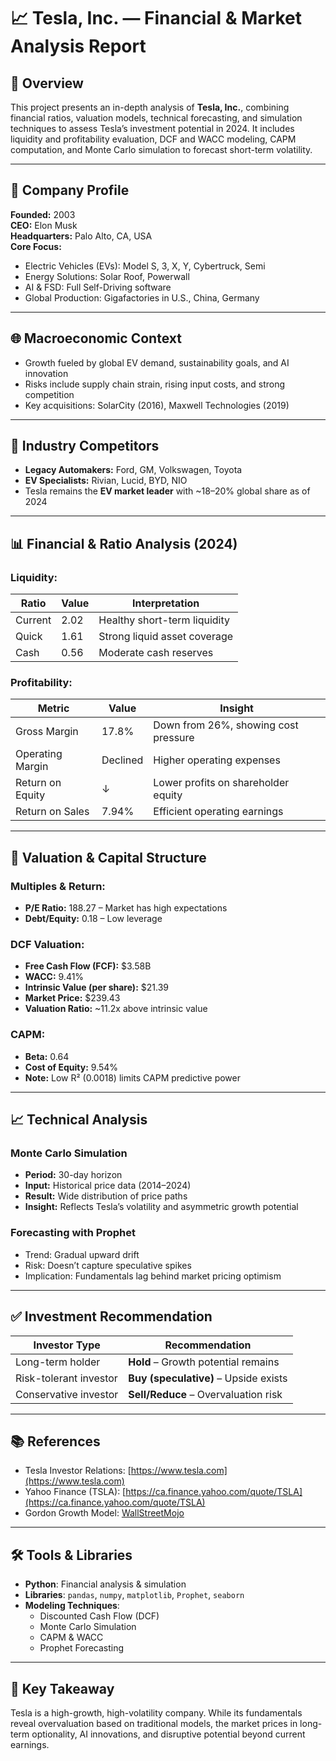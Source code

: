 
# 📈 Tesla, Inc. — Financial & Market Analysis Report

## 🧠 Overview
This project presents an in-depth analysis of **Tesla, Inc.**, combining financial ratios, valuation models, technical forecasting, and simulation techniques to assess Tesla’s investment potential in 2024. It includes liquidity and profitability evaluation, DCF and WACC modeling, CAPM computation, and Monte Carlo simulation to forecast short-term volatility.

---

## 🏢 Company Profile
**Founded:** 2003  
**CEO:** Elon Musk  
**Headquarters:** Palo Alto, CA, USA  
**Core Focus:**  
- Electric Vehicles (EVs): Model S, 3, X, Y, Cybertruck, Semi  
- Energy Solutions: Solar Roof, Powerwall  
- AI & FSD: Full Self-Driving software  
- Global Production: Gigafactories in U.S., China, Germany  

---

## 🌐 Macroeconomic Context
- Growth fueled by global EV demand, sustainability goals, and AI innovation  
- Risks include supply chain strain, rising input costs, and strong competition  
- Key acquisitions: SolarCity (2016), Maxwell Technologies (2019)

---

## 🚗 Industry Competitors
- **Legacy Automakers:** Ford, GM, Volkswagen, Toyota  
- **EV Specialists:** Rivian, Lucid, BYD, NIO  
- Tesla remains the **EV market leader** with ~18–20% global share as of 2024

---

## 📊 Financial & Ratio Analysis (2024)

### Liquidity:
| Ratio        | Value | Interpretation                          |
|--------------|-------|------------------------------------------|
| Current      | 2.02  | Healthy short-term liquidity             |
| Quick        | 1.61  | Strong liquid asset coverage             |
| Cash         | 0.56  | Moderate cash reserves                   |

### Profitability:
| Metric               | Value    | Insight                              |
|----------------------|----------|--------------------------------------|
| Gross Margin         | 17.8%    | Down from 26%, showing cost pressure |
| Operating Margin     | Declined | Higher operating expenses            |
| Return on Equity     | ↓        | Lower profits on shareholder equity  |
| Return on Sales      | 7.94%    | Efficient operating earnings         |

---

## 💸 Valuation & Capital Structure

### Multiples & Return:
- **P/E Ratio:** 188.27 – Market has high expectations  
- **Debt/Equity:** 0.18 – Low leverage  

### DCF Valuation:
- **Free Cash Flow (FCF):** $3.58B  
- **WACC:** 9.41%  
- **Intrinsic Value (per share):** $21.39  
- **Market Price:** $239.43  
- **Valuation Ratio:** ~11.2x above intrinsic value

### CAPM:
- **Beta:** 0.64  
- **Cost of Equity:** 9.54%  
- **Note:** Low R² (0.0018) limits CAPM predictive power

---

## 📈 Technical Analysis

### Monte Carlo Simulation
- **Period:** 30-day horizon  
- **Input:** Historical price data (2014–2024)  
- **Result:** Wide distribution of price paths  
- **Insight:** Reflects Tesla’s volatility and asymmetric growth potential

### Forecasting with Prophet
- Trend: Gradual upward drift  
- Risk: Doesn’t capture speculative spikes  
- Implication: Fundamentals lag behind market pricing optimism

---

## ✅ Investment Recommendation

| Investor Type            | Recommendation                        |
|--------------------------|----------------------------------------|
| Long-term holder         | **Hold** – Growth potential remains   |
| Risk-tolerant investor   | **Buy (speculative)** – Upside exists |
| Conservative investor    | **Sell/Reduce** – Overvaluation risk  |

---

## 📚 References
- Tesla Investor Relations: [https://www.tesla.com](https://www.tesla.com)  
- Yahoo Finance (TSLA): [https://ca.finance.yahoo.com/quote/TSLA](https://ca.finance.yahoo.com/quote/TSLA)  
- Gordon Growth Model: [WallStreetMojo](https://www.wallstreetmojo.com/gordon-growth-model/)  

---

## 🛠 Tools & Libraries
- **Python**: Financial analysis & simulation  
- **Libraries**: `pandas`, `numpy`, `matplotlib`, `Prophet`, `seaborn`  
- **Modeling Techniques**:  
  - Discounted Cash Flow (DCF)  
  - Monte Carlo Simulation  
  - CAPM & WACC  
  - Prophet Forecasting

---

## 📌 Key Takeaway
Tesla is a high-growth, high-volatility company. While its fundamentals reveal overvaluation based on traditional models, the market prices in long-term optionality, AI innovations, and disruptive potential beyond current earnings.

